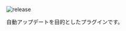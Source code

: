 ![release](https://github.com/megane9988/megane-auto-update/workflows/release/badge.svg)

自動アップデートを目的としたプラグインです。